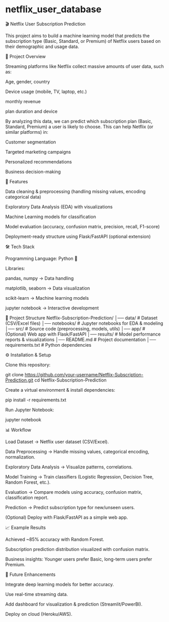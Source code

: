 # netflix_user_database
🎬 Netflix User Subscription Prediction

This project aims to build a machine learning model that predicts the subscription type (Basic, Standard, or Premium) of Netflix users based on their demographic and usage data.

📌 Project Overview

Streaming platforms like Netflix collect massive amounts of user data, such as:

Age, gender, country

Device usage (mobile, TV, laptop, etc.)

monthly revenue

plan duration and device

By analyzing this data, we can predict which subscription plan (Basic, Standard, Premium) a user is likely to choose. This can help Netflix (or similar platforms) in:

Customer segmentation

Targeted marketing campaigns

Personalized recommendations

Business decision-making

🚀 Features

Data cleaning & preprocessing (handling missing values, encoding categorical data)

Exploratory Data Analysis (EDA) with visualizations

Machine Learning models for classification

Model evaluation (accuracy, confusion matrix, precision, recall, F1-score)

Deployment-ready structure using Flask/FastAPI (optional extension)

🛠️ Tech Stack

Programming Language: Python 🐍

Libraries:

pandas, numpy → Data handling

matplotlib, seaborn → Data visualization

scikit-learn → Machine learning models

jupyter notebook → Interactive development

📂 Project Structure
Netflix-Subscription-Prediction/
│── data/                 # Dataset (CSV/Excel files)
│── notebooks/            # Jupyter notebooks for EDA & modeling
│── src/                  # Source code (preprocessing, models, utils)
│── app/                  # (Optional) Web app with Flask/FastAPI
│── results/              # Model performance reports & visualizations
│── README.md             # Project documentation
│── requirements.txt      # Python dependencies

⚙️ Installation & Setup

Clone this repository:

git clone https://github.com/your-username/Netflix-Subscription-Prediction.git
cd Netflix-Subscription-Prediction


Create a virtual environment & install dependencies:

pip install -r requirements.txt


Run Jupyter Notebook:

jupyter notebook

📊 Workflow

Load Dataset → Netflix user dataset (CSV/Excel).

Data Preprocessing → Handle missing values, categorical encoding, normalization.

Exploratory Data Analysis → Visualize patterns, correlations.

Model Training → Train classifiers (Logistic Regression, Decision Tree, Random Forest, etc.).

Evaluation → Compare models using accuracy, confusion matrix, classification report.

Prediction → Predict subscription type for new/unseen users.

(Optional) Deploy with Flask/FastAPI as a simple web app.

📈 Example Results

Achieved ~85% accuracy with Random Forest.

Subscription prediction distribution visualized with confusion matrix.

Business insights: Younger users prefer Basic, long-term users prefer Premium.

🔮 Future Enhancements

Integrate deep learning models for better accuracy.

Use real-time streaming data.

Add dashboard for visualization & prediction (Streamlit/PowerBI).

Deploy on cloud (Heroku/AWS).
